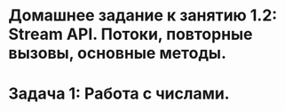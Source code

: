 # Домашнее задание к занятию 1.2: Stream API. Потоки, повторные вызовы, основные методы.
# Задача 1: Работа с числами.

